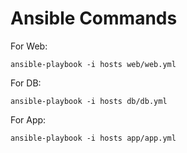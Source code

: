 # Ansible Commands


For Web:
```
ansible-playbook -i hosts web/web.yml
```

For DB:
```
ansible-playbook -i hosts db/db.yml
```

For App:
```
ansible-playbook -i hosts app/app.yml
```
